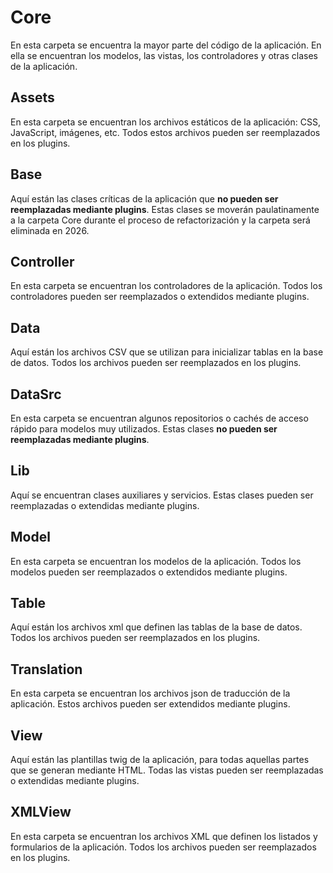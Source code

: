# Core
En esta carpeta se encuentra la mayor parte del código de la aplicación.
En ella se encuentran los modelos, las vistas, los controladores y otras
clases de la aplicación.

## Assets
En esta carpeta se encuentran los archivos estáticos de la aplicación: CSS, JavaScript, imágenes, etc.
Todos estos archivos pueden ser reemplazados en los plugins.

## Base
Aquí están las clases críticas de la aplicación que **no pueden ser reemplazadas mediante plugins**.
Estas clases se moverán paulatinamente a la carpeta Core durante el proceso de refactorización
y la carpeta será eliminada en 2026.

## Controller
En esta carpeta se encuentran los controladores de la aplicación. Todos los controladores
pueden ser reemplazados o extendidos mediante plugins.

## Data
Aquí están los archivos CSV que se utilizan para inicializar tablas en la base de datos.
Todos los archivos pueden ser reemplazados en los plugins.

## DataSrc
En esta carpeta se encuentran algunos repositorios o cachés de acceso rápido para modelos muy utilizados.
Estas clases **no pueden ser reemplazadas mediante plugins**.

## Lib
Aquí se encuentran clases auxiliares y servicios. Estas clases pueden ser reemplazadas o extendidas mediante plugins.

## Model
En esta carpeta se encuentran los modelos de la aplicación. Todos los modelos pueden ser reemplazados o extendidos mediante plugins.

## Table
Aquí están los archivos xml que definen las tablas de la base de datos.
Todos los archivos pueden ser reemplazados en los plugins.

## Translation
En esta carpeta se encuentran los archivos json de traducción de la aplicación.
Estos archivos pueden ser extendidos mediante plugins.

## View
Aquí están las plantillas twig de la aplicación, para todas aquellas partes que se generan mediante HTML.
Todas las vistas pueden ser reemplazadas o extendidas mediante plugins.

## XMLView
En esta carpeta se encuentran los archivos XML que definen los listados y formularios de la aplicación.
Todos los archivos pueden ser reemplazados en los plugins.